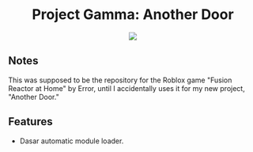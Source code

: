 <h1 align="center">
   Project Gamma: Another Door
</h1>

<p align= "center">
   <img src="https://repobeats.axiom.co/api/embed/7036de603cfb117e56a6aa3d78a00bed14471d59.svg">
</p>

## Notes
This was supposed to be the repository for the Roblox game "Fusion Reactor at Home" by Error, until I accidentally uses it for my new project, "Another Door."

## Features
* Dasar automatic module loader.
